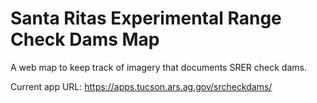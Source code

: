 # Santa Ritas Experimental Range Check Dams Map
A web map to keep track of imagery that documents SRER check dams.

Current app URL: https://apps.tucson.ars.ag.gov/srcheckdams/
